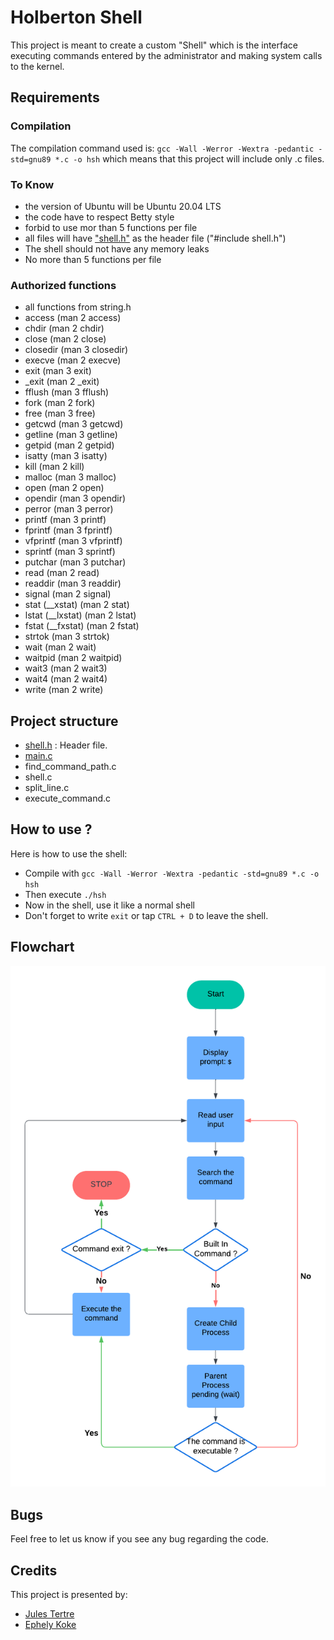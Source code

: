 # Holberton Shell

This project is meant to create a custom "Shell" which is the interface executing commands 
entered by the administrator and making system calls to the kernel.

## Requirements

### Compilation
The compilation command used is:
`gcc -Wall -Werror -Wextra -pedantic -std=gnu89 *.c -o hsh`
which means that this project will include only .c files.

### To Know
- the version of Ubuntu will be Ubuntu 20.04 LTS
- the code have to respect Betty style
- forbid to use mor than 5 functions per file
- all files will have ["shell.h"](./shell.h) as the header file ("#include shell.h")
- The shell should not have any memory leaks
- No more than 5 functions per file

### Authorized functions
- all functions from string.h
- access (man 2 access)
- chdir (man 2 chdir)
- close (man 2 close)
- closedir (man 3 closedir)
- execve (man 2 execve)
- exit (man 3 exit)
- _exit (man 2 _exit)
- fflush (man 3 fflush)
- fork (man 2 fork)
- free (man 3 free)
- getcwd (man 3 getcwd)
- getline (man 3 getline)
- getpid (man 2 getpid)
- isatty (man 3 isatty)
- kill (man 2 kill)
- malloc (man 3 malloc)
- open (man 2 open)
- opendir (man 3 opendir)
- perror (man 3 perror)
- printf (man 3 printf)
- fprintf (man 3 fprintf)
- vfprintf (man 3 vfprintf)
- sprintf (man 3 sprintf)
- putchar (man 3 putchar)
- read (man 2 read)
- readdir (man 3 readdir)
- signal (man 2 signal)
- stat (__xstat) (man 2 stat)
- lstat (__lxstat) (man 2 lstat)
- fstat (__fxstat) (man 2 fstat)
- strtok (man 3 strtok)
- wait (man 2 wait)
- waitpid (man 2 waitpid)
- wait3 (man 2 wait3)
- wait4 (man 2 wait4)
- write (man 2 write)


## Project structure
- [shell.h](./shell.h) : Header file.
- [main.c](./main.c)
- find_command_path.c
- shell.c
- split_line.c
- execute_command.c




## How to use ?
Here is how to use the shell:

- Compile with `gcc -Wall -Werror -Wextra -pedantic -std=gnu89 *.c -o hsh`
- Then execute `./hsh`
- Now in the shell, use it like a normal shell
- Don't forget to write `exit` or tap `CTRL + D` to leave the shell.

## Flowchart
![Flowchart](Flowchart.png)

## Bugs
Feel free to let us know if you see any bug regarding the code.

## Credits
This project is presented by:
- [Jules Tertre](https://github.com/notsayy)
- [Ephely Koke](https://github.com/ephely)